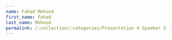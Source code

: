 ```yaml
---
name: Fahad Mehood
first_name: Fahad
last_name: Mehood
permalink: /:collection/:categories/Presentation 4 Speaker 5
---
```

